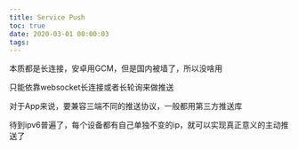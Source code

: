 ```yaml
---
title: Service Push
toc: true
date: 2020-03-01 00:00:03
tags:
---
```


本质都是长连接，安卓用GCM，但是国内被墙了，所以没啥用

只能依靠websocket长连接或者长轮询来做推送

对于App来说，要兼容三端不同的推送协议，一般都用第三方推送库

待到ipv6普遍了，每个设备都有自己单独不变的ip，就可以实现真正意义的主动推送了